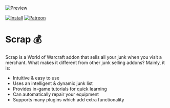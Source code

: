 ![Preview](http://jaliborc.com/images/addons/large/scrap/tutorial.jpg)

[![Install](http://img.shields.io/badge/install-curseforge-484266)](https://www.curseforge.com/wow/addons/scrap/files)
[![Patreon](http://img.shields.io/badge/donate-patreon-ff4d42)](https://www.patreon.com/jaliborc)

# Scrap :moneybag:
Scrap is a World of Warcraft addon that sells all your junk when you visit a merchant. What makes it different from other junk selling addons? Mainly, it is:
* Intuitive & easy to use
* Uses an intelligent & dynamic junk list
* Provides in-game tutorials for quick learning
* Can automatically repair your equipment
* Supports many plugins which add extra functionality
